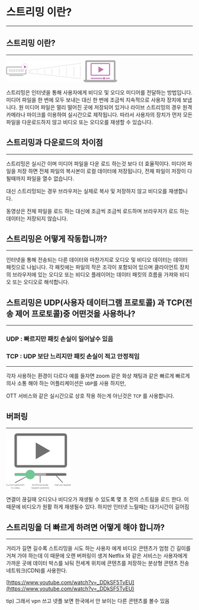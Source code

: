 # 스트리밍 이란?

---

## 스트리밍 이란?

---
![](../../images/hls/hls.png)

스트리밍은 인터넷을 통해 사용자에게 비디오 및 오디오 미디어를 전달하는 방법입니다. 미디어 파일을 한 번에 모두 보내는 대신 한 번에 조금씩 지속적으로 사용자 장치에 보냅니다. 원 미디어 파일은 멀리 떨어진 곳에 저장되어 있거나 라이브 스트리밍의 경우 원격 카메라나 마이크를 이용하여 실시간으로 제작됩니다. 따라서 사용자의 장치가 먼저 모든 파일을 다운로드하지 않고 비디오 또는 오디오를 재생할 수 있습니다.

## ****스트리밍과 다운로드의 차이점****

---

스트리밍은 실시간 이며 미디어 파일을 다운 로드 하는것 보다 더 효율적이다. 미디어 파일을 저장 하면 전체 파일의 복사본이 로컬 데이터에 저장됩니다, 전체 파일이 저장이 다 될때까지 파일을 열수 없습니다.

대신 스트리밍되는 경우 브라우저는 실제로 복사 및 저장하지 않고 비디오를 재생합니다.

동영상은 전체 파일을 로드 하는 대신에 조금씩 조금씩 로드하며 브라우저가 로드 하는 데이터는 저장되지 않습니다.

## **스트리밍은 어떻게 작동합니까?**

---

인터넷을 통해 전송되는 다른 데이터와 마찬가지로 오디오 및 비디오 데이터는 데이터 패킷으로 나뉩니다. 각 패킷에는 파일의 작은 조각이 포함되어 있으며 클라이언트 장치의 브라우저에 있는 오디오 또는 비디오 플레이어는 데이터 패킷의 흐름을 가져와 비디오 또는 오디오로 해석합니다.

## ****스트리밍은 UDP(사용자 데이터그램 프로토콜) 과 TCP(전송 제어 프로토콜)중 어떤것을 사용하나?****

---

### **UDP : 빠르지만 패킷 손실이 일어날수 있음**

### TCP : UDP 보단 느리지만 패킷 손실이 적고 안정적임

---

각자 사용하는 환경이 다르다 예를 들자면 zoom 같은 화상 채팅과 같은 빠르게 빠르게 의사 소통 해야 하는 어플리케이션은 `UDP`를 사용 하지만,

OTT 서비스와 같은 실시간으로 상호 작용 하는게 아닌것은 `TCP` 를 사용합니다.

## 버퍼링

---

![](../../images/hls/streaming.png)

연결이 끊길때 오디오나 비디오가 재생될 수 있도록 몇 초 전의 스트림을 로드 한다. 이 때문에 비디오가 원활 하게 재생될수 있다. 하지만 인터넷 느릴때는 대기시간이 길어짐

## **스트리밍을 더 빠르게 하려면 어떻게 해야 합니까?**

---

거리가 길면 길수록 스트리밍을 시도 하는 사용자 에게 비디오 콘텐츠가 엄청 긴 길이를 거쳐 가야 하는데 이 때문에 오랜 버퍼링이 생겨 Netflix 와 같은 서비스는 사용자에게 가까운 곳에 데이터 박스를 놔둬 전세계 위치에 콘텐츠를 저장하는 분상형 콘텐츠 전송 네트워크(CDN)를 사용한다.

[https://www.youtube.com/watch?v=_DDkSF5TvEU](https://www.youtube.com/watch?v=_DDkSF5TvEU)

tip) 그래서 vpn 쓰고 넷플 보면 한국에서 안 보이는 다른 콘텐츠를 볼수 있음